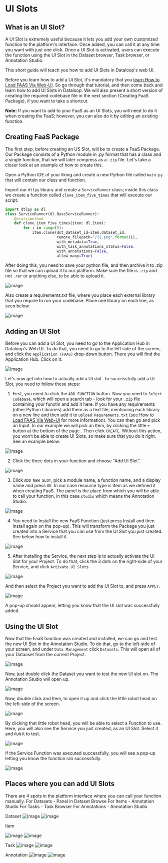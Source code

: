 # UI Slots

## What is an UI Slot?

A UI Slot is extremely useful because it lets you add your own customized function to the platform's interface. Once added, you can call it at any time you want with just one click. Once a UI Slot is activated, users can execute the function using the UI Slot in the Dataset browser, Task browser, or Annotation Studio.

This short guide will teach you how to add UI Slots in Dataloop's web UI.

Before you learn how to add a UI Slot, it's mandatory that you [learn How to Load FAAS Via Web-UI](https://github.com/dataloop-ai-apps/load-faas-via-web-ui). So go through that tutorial, and then come back and learn how to add UI Slots in Dataloop. We will also present a short version of creating the required codebase file in the next section (Creating FaaS Package), if you want to take a shortcut.

**Note:** If you want to add to your FaaS as an UI Slots, you will need to do it when creating the FaaS; however, you can also do it by editing an existing function.

## Creating FaaS Package

The first step, before creating an US Slot, will be to create a FaaS Package. Our Package consists of a Python module in .py format that has a class and a single function, that we will later compress as a `.zip` file. Let's take a closer look at an example of how to create this.

Open a Python IDE of your liking and create a new Python file called `main.py` that will contain our class and function.

Import our `dtlpy` library and create a `ServiceRunner` class; inside this class we create a function called `clone_item_five_times` that will execute our script.
```python
import dtlpy as dl
class ServiceRunner(dl.BaseServiceRunner):
    @staticmethod
    def clone_item_five_times(item: dl.Item):
        for i in range(5):
            item.clone(dst_dataset_id=item.dataset_id,
                       remote_filepath="/{}.png".format(i),
                       with_metadata=True,
                       with_task_annotations_status=False,
                       with_annotations=False,
                       allow_many=True)
```
After doing this, you need to save your python file, and then archive it to .zip file so that we can upload it to our platform. Make sure the file is `.zip` and not `.rar` or anything else, to be able to upload it.

![image](https://user-images.githubusercontent.com/58508793/236432294-24060a78-ad08-49af-8611-a46a2240f31a.png)

Also create a requirements.txt file, where you place each external library that you require to run your codebase. Place one library on each line, as seen below.

![image](https://user-images.githubusercontent.com/58508793/236442993-c8483669-5f22-46a8-ad98-1c612aae18a0.png)


## Adding an UI Slot

Before you can add a UI Slot, you need to go to the Application Hub in Dataloop's Web UI. To do that, you need to go to the left side of the screen, and click the `Application (FAAS)` drop-down button. There you will find the Application Hub. Click on it.

![image](https://user-images.githubusercontent.com/58508793/236271605-68c8bd3e-4dc0-448e-b0b2-05812280c993.png)


Let's now get into how to actually add a UI slot. To successfully add a UI Slot, you need to follow these steps:
1. First, you need to click the `ADD FUNCTION` button. Now you need to `Select Codebase`, which will open a search tab - look for your `.zip` file containing your functin and add it here. If you have any requirements (other Python Libraries) add them as a text file, mentioning each library on a new line and then add it to `Upload Requrements.txt` ([see How to Load FAAS Via Web-UI](https://github.com/dataloop-ai-apps/load-faas-via-web-ui) for more information). You can then go and pick an Input. In our example we will pick an Item, by clicking the little `+` button at the bottom of the page . Then click `CREATE`. Without this action, you won’t be able to create UI Slots, so make sure that you do it right. See an example below.

![image](https://user-images.githubusercontent.com/58508793/236434293-2449597d-46b1-4114-bd51-69571a232cc2.png)

2. Click the three dots in your function and choose “Add UI Slot”.

![image](https://user-images.githubusercontent.com/58508793/236434708-bfc91dd6-d336-495b-b754-831a531c3e98.png)


3. Click `ADD NEW SLOT`, pick a module name, a function name, and a display name and press `OK`. In our case resource type is Item as we defined it when creating FaaS. The panel is the place from which you will be able to call your function, in this case `studio` which means the Annotation Studio.

![image](https://user-images.githubusercontent.com/58508793/236268254-a4ec6c47-2f3b-49a0-a221-65333d040716.png)

4. You need to Install the new FaaS Function (just press Install and then Install again on the pop-up). This will transform the Package you just created into a Service that you can use from the UI Slot you just created. See below how to install it.

![image](https://user-images.githubusercontent.com/58508793/236438676-28e7164d-5d03-430e-a259-c1219fb20242.png)

5. After installing the Service, the next step is to actually activate the UI Slot for your Project. To do that, click the 3 dots on the right-side of your Service, and click `Activate UI Slots`.

![image](https://user-images.githubusercontent.com/58508793/236440962-09135b16-6680-420f-b7c8-a5455aa15c1d.png)

And then select the Project you want to add the UI Slot to, and press `APPLY`.

![image](https://user-images.githubusercontent.com/58508793/236441158-03b83197-bb2e-4864-91c5-c2633d00c490.png)

A pop-up should appear, letting you know that the UI slot was successfully added.

## Using the UI Slot
Now that the FaaS function was created and installed, we can go and test the new UI Slot in the Annotation Studio. To do that, go to the left-side of your screen, and under `Data Management` click `Datasets`. This will open all of your Dataaset from the current Project.

![image](https://user-images.githubusercontent.com/58508793/236439938-1bb2f6a8-e9f6-41f2-af94-e07f795fb537.png)

Now, just double click the Dataset you want to test the new UI slot on. The Annotation Studio will open up.

![image](https://user-images.githubusercontent.com/58508793/236440135-46fe9854-bb3f-4125-93b8-9ba8e814d348.png)

Now, double click and Item, to open it up and click the little robot head on the left-side of the screen.

![image](https://user-images.githubusercontent.com/58508793/236441455-69d60832-5b92-45ed-b2ab-c2cb76458c84.png)


By clicking that little robot head, you will be able to select a Function to use. Here, you will also see the Service you just created, as an UI Slot. Select it and `RUN` it to test.

![image](https://user-images.githubusercontent.com/58508793/236441891-95b8a0f0-60a2-42f0-a1d2-932d785daddd.png)

If the Service Function was executed successfully, you will see a pop-up letting you know the function ran successfully.

![image](https://user-images.githubusercontent.com/58508793/236442677-65add811-9a76-433b-a967-b35977193a8b.png)




## Places where you can add UI Slots
There are 4 spots in the platform interface where you can call your function manually.
For Datasets - Panel in Dataset Browse
For Items - Annotation Studio
For Tasks - Task Browser
For Annotations - Annotation Studio

Dataset
![image](https://user-images.githubusercontent.com/58508793/236268346-c9d98696-d492-4e6c-89e4-520ba05001f1.png)
![image](https://user-images.githubusercontent.com/58508793/236268385-75302228-501a-46be-a0e9-afd51cabe658.png)



Item

![image](https://user-images.githubusercontent.com/58508793/236268444-bf7e22c5-3591-4004-aec1-10ee774970bf.png)
![image](https://user-images.githubusercontent.com/58508793/236268484-817dfb23-9422-4c29-a380-e02f1f578301.png)


Task
![image](https://user-images.githubusercontent.com/58508793/236268543-23eb8c2b-2997-498a-9ce2-d90e5fee1add.png)
![image](https://user-images.githubusercontent.com/58508793/236268585-43258fb6-6751-407f-828f-80cb222f5f00.png)



Annotation
![image](https://user-images.githubusercontent.com/58508793/236268716-7075fc79-d99f-4da6-b77e-ad51be4d3d52.png)
![image](https://user-images.githubusercontent.com/58508793/236268772-f35d6217-3a9a-496f-939a-e3d15b1cbeff.png)




